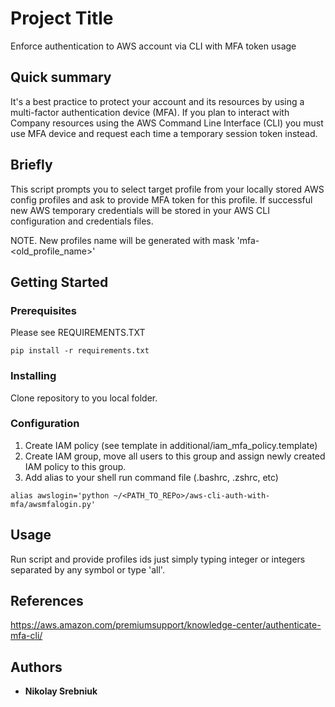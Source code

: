 # Project Title

Enforce authentication to AWS account via CLI with MFA token usage

## Quick summary
It's a best practice to protect your account and its resources by using a multi-factor authentication device (MFA). 
If you plan to interact with Company resources using the AWS Command Line Interface (CLI) you must use MFA device and request each time a temporary session token instead.

## Briefly
This script prompts you to select target profile from your locally stored AWS config profiles and ask to provide MFA token for this profile. 
If successful new AWS temporary credentials will be stored in your AWS CLI configuration and credentials files.

NOTE. New profiles name will be generated with mask 'mfa-<old_profile_name>'

## Getting Started

### Prerequisites

Please see REQUIREMENTS.TXT

```
pip install -r requirements.txt
```

### Installing

Clone repository to you local folder.

### Configuration

1. Create IAM policy (see template in additional/iam_mfa_policy.template)
2. Create IAM group, move all users to this group and assign newly created IAM policy to this group.
3. Add alias to your shell run command file (.bashrc, .zshrc, etc)

```
alias awslogin='python ~/<PATH_TO_REPo>/aws-cli-auth-with-mfa/awsmfalogin.py'
```
## Usage
Run script and provide profiles ids just simply typing integer or integers separated by any symbol or type 'all'.


## References
https://aws.amazon.com/premiumsupport/knowledge-center/authenticate-mfa-cli/


## Authors

* **Nikolay Srebniuk**

